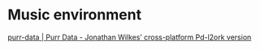 # Music environment

[purr-data | Purr Data - Jonathan Wilkes’ cross-platform Pd-l2ork version](https://agraef.github.io/purr-data/)